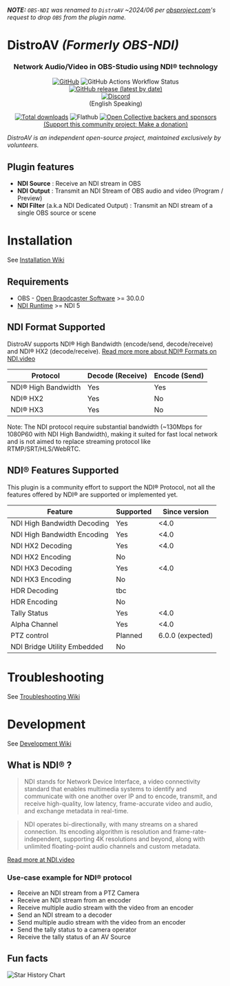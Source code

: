 _**NOTE:** `OBS-NDI` was renamed to `DistroAV` ~2024/06 per [obsproject.com](https://obsproject.com)'s request to drop `OBS` from the plugin name._

DistroAV _(Formerly OBS-NDI)_
==============
<div align="center">
<h3>Network Audio/Video in OBS-Studio using NDI® technology</h3>  

[![GitHub](https://img.shields.io/github/license/DistroAV/DistroAV)](https://github.com/DistroAV/DistroAV/blob/master/LICENSE)
![GitHub Actions Workflow Status](https://img.shields.io/github/actions/workflow/status/DistroAV/DistroAV/push.yaml?label=master)
[![GitHub release (latest by date)](https://img.shields.io/github/v/release/DistroAV/DistroAV)](https://github.com/DistroAV/DistroAV/releases/latest)  
[![Discord](https://discordapp.com/api/guilds/1082173788101279746/widget.png?style=banner2)](https://discord.gg/ZuTxbUK3ug)  
(English Speaking)  

[![Total downloads](https://img.shields.io/github/downloads/DistroAV/DistroAV/total)](https://github.com/DistroAV/DistroAV/releases)
![Flathub](https://img.shields.io/flathub/downloads/com.obsproject.Studio.Plugin.NDI?label=Flathub%20Installs)
[![Open Collective backers and sponsors](https://img.shields.io/opencollective/all/distroav)](https://opencollective.com/distroav/donate)  
[(Support this community project: Make a donation)](https://opencollective.com/distroav)
</div>

_DistroAV is an independent open-source project, maintained exclusively by volunteers._


## Plugin features

- **NDI Source** : Receive an NDI stream in OBS
- **NDI Output** : Transmit an NDI Stream of OBS audio and video (Program / Preview)
- **NDI Filter** (a.k.a NDI Dedicated Output) : Transmit an NDI stream of a single OBS source or scene


# Installation

See [Installation Wiki](https://github.com/obs-ndi/obs-ndi/wiki/1.-Installation)


## Requirements

* OBS - [Open Braodcaster Software](https://obsproject.com/download) >= 30.0.0 
* [NDI Runtime](https://github.com/DistroAV/DistroAV/wiki/1.-Installation#required---ndi-runtime) >= NDI 5


## NDI Format Supported

DistroAV supports NDI® High Bandwidth (encode/send, decode/receive) and NDI® HX2 (decode/receive).
[Read more more about NDI® Formats on NDI.video](https://ndi.video/tech/formats/)

| Protocol | Decode (Receive) | Encode (Send) |
| --------- | ------------------- | ---------------- |
| NDI® High Bandwidth | Yes | Yes |
| NDI® HX2 | Yes | No |
| NDI® HX3 | Yes | No |

Note: The NDI protocol require substantial bandwidth (~130Mbps for 1080P60 with NDI High Bandwidth), making it suited for fast local network and is not aimed to replace streaming protocol like RTMP/SRT/HLS/WebRTC.


## NDI® Features Supported

This plugin is a community effort to support the NDI® Protocol, not all the features offered by NDI® are supported or implemented yet.

| Feature | Supported | Since version |
| --------- | ------------------- | ---------------- |
| NDI High Bandwidth Decoding | Yes | <4.0 |
| NDI High Bandwidth Encoding | Yes | <4.0 |
| NDI HX2 Decoding | Yes | <4.0 |
| NDI HX2 Encoding | No |  |
| NDI HX3 Decoding | Yes | <4.0 |
| NDI HX3 Encoding | No |  |
| HDR Decoding | tbc |  |
| HDR Encoding | No |  |
| Tally Status | Yes | <4.0 |
| Alpha Channel | Yes | <4.0 |
| PTZ control | Planned | 6.0.0 (expected) |
| NDI Bridge Utility Embedded | No |  |


# Troubleshooting

See [Troubleshooting Wiki](https://github.com/obs-ndi/obs-ndi/wiki/2.-Troubleshooting)


# Development

See [Development Wiki](https://github.com/obs-ndi/obs-ndi/wiki/3.-Development)


## What is NDI® ?

> NDI stands for Network Device Interface, a video connectivity standard that enables multimedia systems to identify and communicate with one another over IP and to encode, transmit, and receive high-quality, low latency, frame-accurate video and audio, and exchange metadata in real-time.

>NDI operates bi-directionally, with many streams on a shared connection. Its encoding algorithm is resolution and frame-rate-independent, supporting 4K resolutions and beyond, along with unlimited floating-point audio channels and custom metadata.

[Read more at NDI.video](https://ndi.video/tech/)


### Use-case example for NDI® protocol

- Receive an NDI stream from a PTZ Camera
- Receive an NDI stream from an encoder
- Receive multiple audio stream with the video from an encoder
- Send an NDI stream to a decoder
- Send multiple audio stream with the video from an encoder
- Send the tally status to a camera operator
- Receive the tally status of an AV Source


## Fun facts

<picture>
  <source media="(prefers-color-scheme: dark)" srcset="https://api.star-history.com/svg?repos=DistroAV/DistroAV&type=Date&theme=dark" />
  <source media="(prefers-color-scheme: light)" srcset="https://api.star-history.com/svg?repos=DistroAV/DistroAV&type=Date" />
  <img alt="Star History Chart" src="https://api.star-history.com/svg?repos=DistroAV/DistroAV&type=Date" />
</picture>
